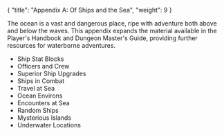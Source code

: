 {
  "title": "Appendix A: Of Ships and the Sea",
  "weight": 9
}

The ocean is a vast and dangerous place, ripe with adventure both above and below the waves. This appendix expands the material available in the Player's Handbook and Dungeon Master's Guide, providing further resources for waterborne adventures.

- Ship Stat Blocks
- Officers and Crew
- Superior Ship Upgrades
- Ships in Combat
- Travel at Sea
- Ocean Environs
- Encounters at Sea
- Random Ships
- Mysterious Islands
- Underwater Locations